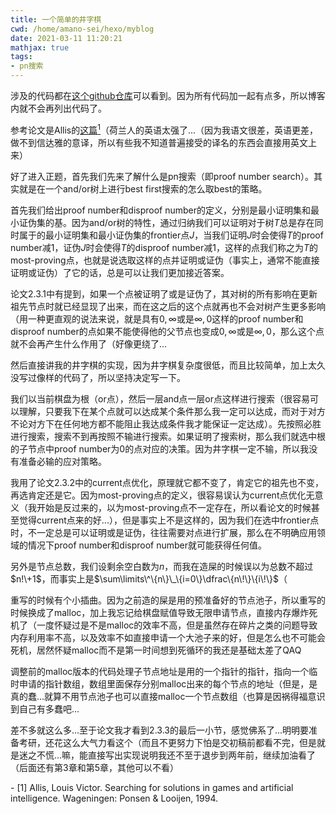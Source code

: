 ```yaml
---
title: 一个简单的井字棋
cwd: /home/amano-sei/hexo/myblog
date: 2021-03-11 11:20:21
mathjax: true
tags:
- pn搜索
---
```


涉及的代码都在[这个github仓库](https://github.com/Amano-Sei/my-simple-tic-tac-toe)可以看到。因为所有代码加一起有点多，所以博客内就不会再列出代码了。

参考论文是Allis的[这篇](/pdf/SearchingForSolutions.pdf)[<sup>1</sup>](#refer)（荷兰人的英语太强了...（因为我语文很差，英语更差，做不到信达雅的意译，所以有些我不知道普遍接受的译名的东西会直接用英文上来）

好了进入正题，首先我们先来了解什么是pn搜索（即proof number search）。其实就是在一个and/or树上进行best first搜索的怎么取best的策略。

首先我们给出proof number和disproof number的定义，分别是最小证明集和最小证伪集的基。因为and/or树的特性，通过归纳我们可以证明对于树$T$总是存在同时属于的最小证明集和最小证伪集的frontier点$J$，当我们证明$J$时会使得$T$的proof number减1，证伪$J$时会使得$T$的disproof number减1，这样的点我们称之为$T$的most-proving点，也就是说选取这样的点并证明或证伪（事实上，通常不能直接证明或证伪）了它的话，总是可以让我们更加接近答案。

论文2\.3\.1中有提到，如果一个点被证明了或是证伪了，其对树的所有影响在更新祖先节点时就已经显现了出来，而在这之后的这个点就再也不会对树产生更多影响（用一种更直观的说法来说，就是具有$0, \infty$或是$\infty, 0$这样的proof number和disproof number的点如果不能使得他的父节点也变成$0, \infty$或是$\infty, 0$，那么这个点就不会再产生什么作用了（好像更绕了...

然后直接讲我的井字棋的实现，因为井字棋复杂度很低，而且比较简单，加上太久没写过像样的代码了，所以坚持决定写一下。

我们以当前棋盘为根（or点），然后一层and点一层or点这样进行搜索（很容易可以理解，只要我下在某个点就可以达成某个条件那么我一定可以达成，而对于对方不论对方下在任何地方都不能阻止我达成条件我才能保证一定达成）。先按照必胜进行搜索，搜索不到再按照不输进行搜索。如果证明了搜索树，那么我们就选中根的子节点中proof number为0的点对应的决策。因为井字棋一定不输，所以我没有准备必输的应对策略。

我用了论文2\.3\.2中的current点优化，原理就它都不变了，肯定它的祖先也不变，再选肯定还是它。因为most-proving点的定义，很容易误认为current点优化无意义（我开始是反过来的，以为most-proving点不一定存在，所以看论文的时候甚至觉得current点来的好...），但是事实上不是这样的，因为我们在选中frontier点时，不一定总是可以证明或是证伪，往往需要对点进行扩展，那么在不明确应用领域的情况下proof number和disproof number就可能获得任何值。

另外是节点总数，我们设剩余空白数为$n$，而我在造屎的时候误以为总数不超过$n!\+1$，而事实上是$\sum\limits\^\{n\}\_\{i=0\}\dfrac\{n\!\}\{i\!\}$（

重写的时候有个小插曲。因为之前造的屎是用的预准备好的节点池子，所以重写的时候换成了malloc，加上我忘记给棋盘赋值导致无限申请节点，直接内存爆炸死机了（一度怀疑过是不是malloc的效率不高，但是虽然存在碎片之类的问题导致内存利用率不高，以及效率不如直接申请一个大池子来的好，但是怎么也不可能会死机，居然怀疑malloc而不是第一时间想到死循环的我还是基础太差了QAQ

调整前的malloc版本的代码处理子节点地址是用的一个指针的指针，指向一个临时申请的指针数组，数组里面保存分别malloc出来的每个节点的地址（但是，是真的蠢...就算不用节点池子也可以直接malloc一个节点数组（也算是因祸得福意识到自己有多蠢吧...

差不多就这么多...至于论文我才看到2\.3\.3的最后一小节，感觉佛系了...明明要准备考研，还花这么大气力看这个（而且不更努力下怕是交初稿前都看不完，但是就是迷之不慌...嘛，能直接写出实现说明我还不至于退步到两年前，继续加油看了（后面还有第3章和第5章，其他可以不看）

<div id="refer"></div>
- [1] Allis, Louis Victor. Searching for solutions in games and artificial intelligence. Wageningen: Ponsen & Looijen, 1994.

